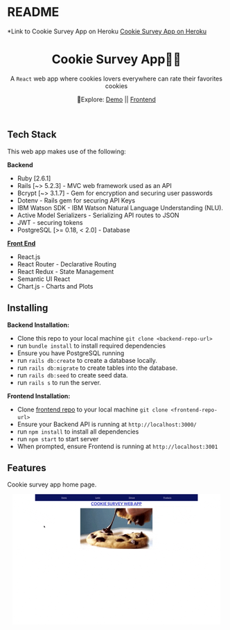 # README

<!-- \*Backend of cookie survey app built with Ruby on Rails Active Record Framework.

\*Used postgresql as the database for Active Record.

\*Used external/third-party API; IBM Watson Natural Language Understanding (NLU).

\*IBM Watson NLU was used to analyze comments for sentiments and emotions. -->

\*Link to Cookie Survey App on Heroku [Cookie Survey App on Heroku](https://cookiesurveyapp.herokuapp.com/)

<h1 align="center">Cookie Survey App🥛🍪 </h1>

<div align="center">
  A <code>React</code> web app where cookies lovers everywhere can rate their favorites cookies 
</div>

<div align="center">
  <p> 🧭Explore:
    <a href="https://youtu.be/xOLTZ-pW3Qo">Demo</a> || 
    <a href="https://github.com/ajshemi/iSurveyApp_Reduxfrontend_Heroku">Frontend</a>
  </p>
</div>

<br />

## Tech Stack

This web app makes use of the following:

**Backend**

- Ruby [2.6.1]
- Rails [~> 5.2.3] - MVC web framework used as an API
- Bcrypt [~> 3.1.7] - Gem for encryption and securing user passwords
- Dotenv - Rails gem for securing API Keys
- IBM Watson SDK - IBM Watson Natural Language Understanding (NLU).
- Active Model Serializers - Serializing API routes to JSON
- JWT - securing tokens
- PostgreSQL [>= 0.18, < 2.0] - Database

[**Front End**](https://github.com/ajshemi/iSurveyApp_Reduxfrontend_Heroku)

- React.js
- React Router - Declarative Routing
- React Redux - State Management
- Semantic UI React
- Chart.js - Charts and Plots
<!-- - Custom CSS3 styling -->

## Installing

<!-- _Note: Without Stripe API key, Google Maps API key and Yelp API key, the project will not function to it's fullest potential_<br /> -->

**Backend Installation:**

- Clone this repo to your local machine `git clone <backend-repo-url>`
- run `bundle install` to install required dependencies
- Ensure you have PostgreSQL running
- run `rails db:create` to create a database locally.
- run `rails db:migrate` to create tables into the database.
- run `rails db:seed` to create seed data.
- run `rails s` to run the server.

**Frontend Installation:**

- Clone [frontend repo](https://github.com/ajshemi/iSurveyApp_Reduxfrontend_Heroku) to your local machine `git clone <frontend-repo-url>`
- Ensure your Backend API is running at `http://localhost:3000/`
- run `npm install` to install all dependencies
- run `npm start` to start server
- When prompted, ensure Frontend is running at `http://localhost:3001`

## Features

Cookie survey app home page.

<p align="center">
<img src="./readme-gifs/Animated GIF-downsized.gif"
     alt="sign in option taken to home page"
     style="max-width: 100%" />
</p
